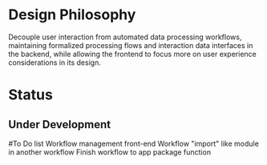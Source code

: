 # Design Philosophy
Decouple user interaction from automated data processing workflows, maintaining formalized processing flows and interaction data interfaces in the backend, while allowing the frontend to focus more on user experience considerations in its design. 
# Status
Under Development
----
#To Do list
Workflow management front-end
Workflow "import" like module in another workflow
Finish workflow to app package function
